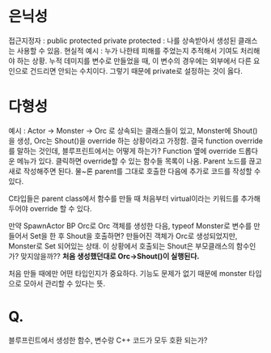 # 은닉성
접근지정자 : public protected private
protected : 나를 상속받아서 생성된 클래스는 사용할 수 있음. 
현실적 예시 : 누가 나한테 피해를 주었는지 추적해서 기여도 처리해야 하는 상황. 누적 데미지를 변수로 만들었을 때, 이 변수의 경우에는 외부에서 다른 요인으로 건드리면 안되는 수치이다. 그렇기 때문에 private로 설정하는 것이 옳다. 

# 다형성 
예시 : Actor -> Monster -> Orc 로 상속되는 클래스들이 있고, Monster에 Shout()을 생성, Orc는 Shout()을 override 하는 상황이라고 가정함. 
결국 function override를 말하는 것인데, 블루프린트에서는 어떻게 하는가? 
Function 옆에 override 드롭다운 메뉴가 있다. 클릭하면 override할 수 있는 함수들 목록이 나옴. Parent 노드를 끊고 새로 작성해주면 된다. 물~론 parent를 그대로 호출한 다음에 추가로 코드를 작성할 수 있다. 

C타입들은 parent class에서 함수를 만들 때 처음부터 virtual이라는 키워드를 추가해두어야 override 할 수 있다. 

만약 SpawnActor BP Orc로 Orc 객체를 생성한 다음, typeof Monster로 변수를 만들어서 Set을 한 후 Shout을 호출하면? 
만들어진 객체가 Orc로 생성되었지만, Monster로 Set 되어있는 상태. 이 상황에서 호출되는 Shout은 부모클래스의 함수인가? 
맞지않을까??
**처음 생성했던대로 Orc->Shout()이 실행된다.**

처음 만들 때에만 어떤 타입인지가 중요하다. 기능도 문제가 없기 때문에 monster 타입으로 모아서 관리할 수 있다는 뜻. 



# Q. 
블루프린트에서 생성한 함수, 변수랑 C++ 코드가 모두 호환 되는가? 



